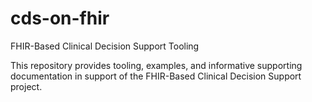 # cds-on-fhir
FHIR-Based Clinical Decision Support Tooling

This repository provides tooling, examples, and informative supporting documentation in support of the FHIR-Based Clinical Decision Support project.
